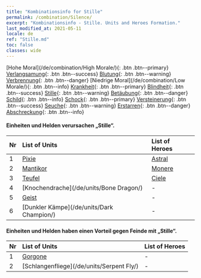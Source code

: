 ```yaml
---
title: "Kombinationsinfo for Stille"
permalink: /combination/Silence/
excerpt: "Kombinationsinfo - Stille. Units and Heroes Formation."
last_modified_at: 2021-05-11
locale: de
ref: "Stille.md"
toc: false
classes: wide
---
```


  [Hohe Moral](/de/combination/High Morale/){: .btn .btn--primary} [Verlangsamung](/de/combination/Slow/){: .btn .btn--success} [Blutung](/de/combination/Bleeding/){: .btn .btn--warning} [Verbrennung](/de/combination/Burning/){: .btn .btn--danger} [Niedrige Moral](/de/combination/Low Morale/){: .btn .btn--info} [Krankheit](/de/combination/Disease/){: .btn .btn--primary} [Blindheit](/de/combination/Blind/){: .btn .btn--success} [Stille](/de/combination/Silence/){: .btn .btn--warning} [Betäubung](/de/combination/Stun/){: .btn .btn--danger} [Schild](/de/combination/Shield/){: .btn .btn--info} [Schock](/de/combination/Static/){: .btn .btn--primary} [Versteinerung](/de/combination/Petrify/){: .btn .btn--success} [Seuche](/de/combination/Plague/){: .btn .btn--warning} [Erstarren](/de/combination/Freeze/){: .btn .btn--danger} [Abschreckung](/de/combination/Deterrence/){: .btn .btn--info} 


#### Einheiten und Helden verursachen „Stille“.

  | Nr |  List of Units  | List of Heroes | 
  |:---|:----------------|:---------------| 
  | 1 | [Pixie](/de/units/Sprite/) | [Astral](/de/heroes/Astral/) |
  | 2 | [Mantikor](/de/units/Manticore/) | [Monere](/de/heroes/Monere/) |
  | 3 | [Teufel](/de/units/Devil/) | [Ciele](/de/heroes/Ciele/) |
  | 4 | [Knochendrache](/de/units/Bone Dragon/) | - |
  | 5 | [Geist](/de/units/Wight/) | - |
  | 6 | [Dunkler Kämpe](/de/units/Dark Champion/) | - |


#### Einheiten und Helden haben einen Vorteil gegen Feinde mit „Stille“.

  | Nr |  List of Units  | List of Heroes | 
  |:---|:----------------|:---------------| 
  | 1 | [Gorgone](/de/units/Gorgon/) | - |
  | 2 | [Schlangenfliege](/de/units/Serpent Fly/) | - |

